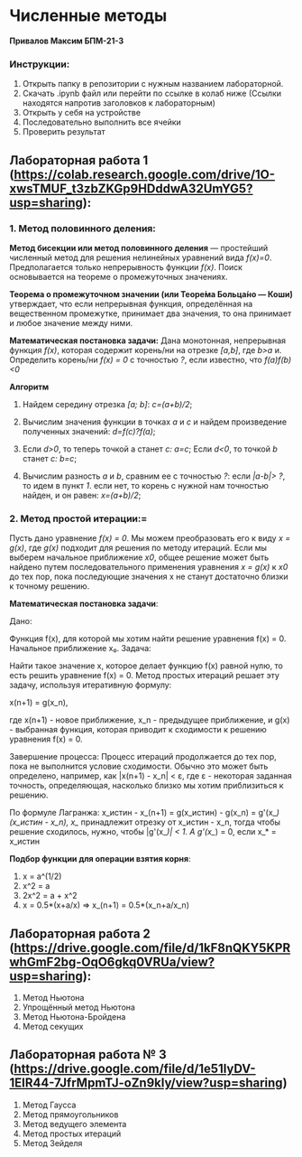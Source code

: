 # Численные методы
**Привалов Максим БПМ-21-3**

### Инструкции:
1. Открыть папку в репозитории с нужным названием лабораторной.
2. Скачать .ipynb файл или перейти по ссылке в колаб ниже (Ссылки находятся напротив заголовков к лабораторным)
3. Открыть у себя на устройстве
4. Последовательно выполнить все ячейки
5. Проверить результат

## Лабораторная работа 1 (https://colab.research.google.com/drive/1O-xwsTMUF_t3zbZKGp9HDddwA32UmYG5?usp=sharing):
### 1. Метод половинного деления:

**Метод бисекции или метод половинного деления** — простейший численный метод для решения нелинейных уравнений вида *f(x)=0*. Предполагается только непрерывность функции *f(x)*. Поиск основывается на теореме о промежуточных значениях.

**Теорема о промежуточном значении (или Теоре́ма Больца́но — Коши́)** утверждает, что если непрерывная функция, определённая на вещественном промежутке, принимает два значения, то она принимает и любое значение между ними.

**Математическая постановка задачи:** Дана монотонная, непрерывная функция *f(x)*, которая содержит корень/ни на отрезке *[a,b]*, где *b>a* и. 
Определить корень/ни *f(x) = 0* с точностью *?*, если известно, что *f(a)f(b)<0*

**Алгоритм**

1. Найдем середину отрезка *[a; b]*: *c=(a+b)/2*;

2. Вычислим значения функции в точках *a* и *c* и найдем произведение полученных значений: *d=f(c)?f(a)*;

3. Если *d>0*, то теперь точкой a станет *c: a=c*; Если *d<0*, то точкой *b* станет *c: b=c*;

4. Вычислим разность *a* и *b*, сравним ее с точностью *?*: если *|a-b|> ?*, то идем в пункт *1*. если нет, то корень с нужной нам точностью найден, и он равен: *x=(a+b)/2*;

### 2. Метод простой итерации:=

Пусть дано уравнение *f(x) = 0*. Мы можем преобразовать его к виду *x = g(x)*, где *g(x)* подходит для решения по методу итераций. Если мы выберем начальное приближение *x0*, общее решение может быть найдено путем последовательного применения уравнения *x = g(x)* к *x0* до тех пор, пока последующие значения x не станут достаточно близки к точному решению.

**Математическая постановка задачи**: 

Дано:

Функция f(x), для которой мы хотим найти решение уравнения f(x) = 0.
Начальное приближение x₀.
Задача:

Найти такое значение x, которое делает функцию f(x) равной нулю, то есть решить уравнение f(x) = 0.
Метод простых итераций решает эту задачу, используя итеративную формулу:

x(n+1) = g(x_n),

где x(n+1) - новое приближение, x_n - предыдущее приближение, и g(x) - выбранная функция, которая приводит к сходимости к решению уравнения f(x) = 0.

Завершение процесса:
Процесс итераций продолжается до тех пор, пока не выполнится условие сходимости. Обычно это может быть определено, например, как |x(n+1) - x_n| < ε, где ε - некоторая заданная точность, определяющая, насколько близко мы хотим приблизиться к решению.

По формуле Лагранжа: x_истин - x_(n+1) = g(x_истин) - g(x_n) = g'(x_*)(x_истин - x_n), x_* принадлежит отрезку от x_истин - x_n, тогда чтобы решение сходилось, нужно, чтобы |g'(x_*)| < 1. 
А g'(x_*) = 0, если x_* = x_истин

**Подбор функции для операции взятия корня**:
1. x = a^(1/2)
2. x^2 = a
3. 2x^2 = a + x^2
4. x = 0.5*(x+a/x) => x_(n+1) = 0.5*(x_n+a/x_n)

## Лабораторная работа 2 (https://drive.google.com/file/d/1kF8nQKY5KPRwhGmF2bg-OqO6gkq0VRUa/view?usp=sharing):
1. Метод Ньютона
2. Упрощённый метод Ньютона
3. Метод Ньютона-Бройдена
4. Метод секущих

## Лабораторная работа № 3 (https://drive.google.com/file/d/1e51IyDV-1EIR44-7JfrMpmTJ-oZn9kly/view?usp=sharing)
1. Метод Гаусса
2. Метод прямоугольников
3. Метод ведущего элемента
4. Метод простых итераций
5. Метод Зейделя
